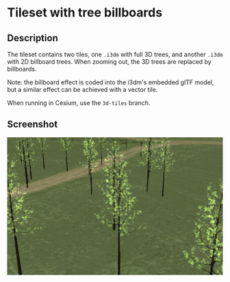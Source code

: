 # Tileset with tree billboards
## Description
The tileset contains two tiles, one `.i3dm` with full 3D trees, and another `.i3dm` with 2D billboard trees. When zooming out, the 3D trees are replaced by billboards.

Note: the billboard effect is coded into the i3dm's embedded glTF model, but a similar effect can be achieved with a vector tile.

When running in Cesium, use the `3d-tiles` branch.

## Screenshot

![screenshot](screenshot/screenshot.gif)
